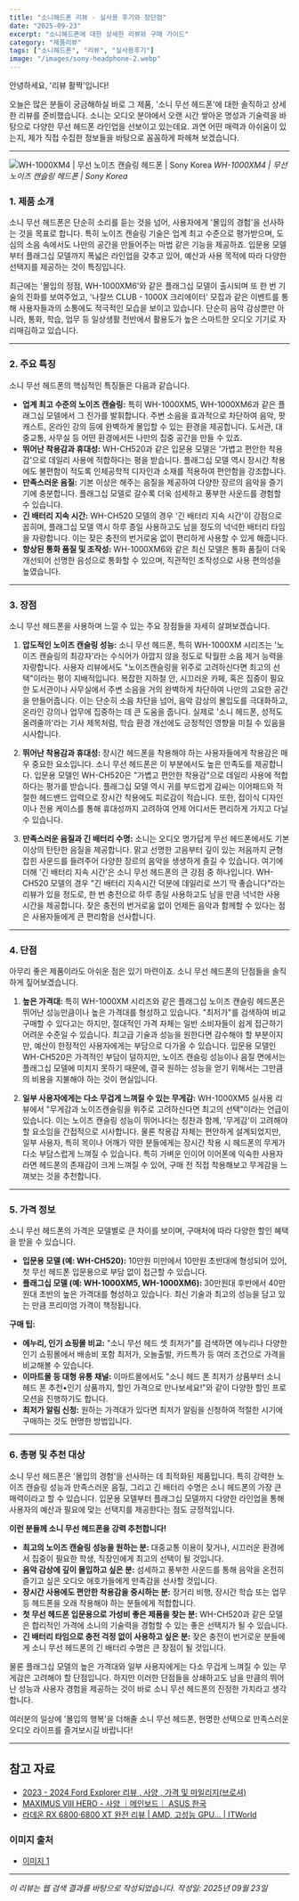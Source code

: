 ```yaml
---
title: "소니해드폰 리뷰 - 실사용 후기와 장단점"
date: "2025-09-23"
excerpt: "소니해드폰에 대한 상세한 리뷰와 구매 가이드"
category: "제품리뷰"
tags: ["소니해드폰", "리뷰", "실사용후기"]
image: "/images/sony-headphone-2.webp"
---
```


안녕하세요, '리뷰 활짝'입니다!

오늘은 많은 분들이 궁금해하실 바로 그 제품, '소니 무선 헤드폰'에 대한 솔직하고 상세한 리뷰를 준비했습니다. 소니는 오디오 분야에서 오랜 시간 쌓아온 명성과 기술력을 바탕으로 다양한 무선 헤드폰 라인업을 선보이고 있는데요. 과연 어떤 매력과 아쉬움이 있는지, 제가 직접 수집한 정보들을 바탕으로 꼼꼼하게 파헤쳐 보겠습니다.

---

![WH-1000XM4 | 무선 노이즈 캔슬링 헤드폰 | Sony Korea](/images/sony-headphone-2.webp)
_WH-1000XM4 | 무선 노이즈 캔슬링 헤드폰 | Sony Korea_

### 1. 제품 소개

소니 무선 헤드폰은 단순히 소리를 듣는 것을 넘어, 사용자에게 '몰입의 경험'을 선사하는 것을 목표로 합니다. 특히 노이즈 캔슬링 기술은 업계 최고 수준으로 평가받으며, 도심의 소음 속에서도 나만의 공간을 만들어주는 마법 같은 기능을 제공하죠. 입문용 모델부터 플래그십 모델까지 폭넓은 라인업을 갖추고 있어, 예산과 사용 목적에 따라 다양한 선택지를 제공하는 것이 특징입니다.

최근에는 '몰입의 정점, WH-1000XM6'와 같은 플래그십 모델이 출시되며 또 한 번 기술의 진화를 보여주었고, '나잘쓰 CLUB - 1000X 크리에이터' 모집과 같은 이벤트를 통해 사용자들과의 소통에도 적극적인 모습을 보이고 있습니다. 단순히 음악 감상뿐만 아니라, 통화, 학습, 업무 등 일상생활 전반에서 활용도가 높은 스마트한 오디오 기기로 자리매김하고 있습니다.

---

### 2. 주요 특징

소니 무선 헤드폰의 핵심적인 특징들은 다음과 같습니다.

- **업계 최고 수준의 노이즈 캔슬링:** 특히 WH-1000XM5, WH-1000XM6과 같은 플래그십 모델에서 그 진가를 발휘합니다. 주변 소음을 효과적으로 차단하여 음악, 팟캐스트, 온라인 강의 등에 완벽하게 몰입할 수 있는 환경을 제공합니다. 도서관, 대중교통, 사무실 등 어떤 환경에서든 나만의 집중 공간을 만들 수 있죠.
- **뛰어난 착용감과 휴대성:** WH-CH520과 같은 입문용 모델은 '가볍고 편안한 착용감'으로 데일리 사용에 적합하다는 평을 받습니다. 플래그십 모델 역시 장시간 착용에도 불편함이 적도록 인체공학적 디자인과 소재를 적용하여 편안함을 강조합니다.
- **만족스러운 음질:** 기본 이상은 해주는 음질을 제공하여 다양한 장르의 음악을 즐기기에 충분합니다. 플래그십 모델로 갈수록 더욱 섬세하고 풍부한 사운드를 경험할 수 있습니다.
- **긴 배터리 지속 시간:** WH-CH520 모델의 경우 '긴 배터리 지속 시간'이 강점으로 꼽히며, 플래그십 모델 역시 하루 종일 사용하고도 남을 정도의 넉넉한 배터리 타임을 자랑합니다. 이는 잦은 충전의 번거로움 없이 편리하게 사용할 수 있게 해줍니다.
- **향상된 통화 품질 및 조작성:** WH-1000XM6와 같은 최신 모델은 통화 품질이 더욱 개선되어 선명한 음성으로 통화할 수 있으며, 직관적인 조작성으로 사용 편의성을 높였습니다.

---

### 3. 장점

소니 무선 헤드폰을 사용하며 느낄 수 있는 주요 장점들을 자세히 살펴보겠습니다.

1.  **압도적인 노이즈 캔슬링 성능:**
    소니 무선 헤드폰, 특히 WH-1000XM 시리즈는 '노이즈 캔슬링의 최강자'라는 수식어가 아깝지 않을 정도로 탁월한 소음 제거 능력을 자랑합니다. 사용자 리뷰에서도 "노이즈캔슬링을 위주로 고려하신다면 최고의 선택"이라는 평이 지배적입니다. 복잡한 지하철 안, 시끄러운 카페, 혹은 집중이 필요한 도서관이나 사무실에서 주변 소음을 거의 완벽하게 차단하여 나만의 고요한 공간을 만들어줍니다. 이는 단순히 소음 차단을 넘어, 음악 감상의 몰입도를 극대화하고, 온라인 강의나 업무에 집중하는 데 큰 도움을 줍니다. 실제로 '소니 헤드폰, 성적도 올려줄까'라는 기사 제목처럼, 학습 환경 개선에도 긍정적인 영향을 미칠 수 있음을 시사합니다.

2.  **뛰어난 착용감과 휴대성:**
    장시간 헤드폰을 착용해야 하는 사용자들에게 착용감은 매우 중요한 요소입니다. 소니 무선 헤드폰은 이 부분에서도 높은 만족도를 제공합니다. 입문용 모델인 WH-CH520은 "가볍고 편안한 착용감"으로 데일리 사용에 적합하다는 평가를 받습니다. 플래그십 모델 역시 귀를 부드럽게 감싸는 이어패드와 적절한 헤드밴드 압력으로 장시간 착용에도 피로감이 적습니다. 또한, 접이식 디자인이나 전용 케이스를 통해 휴대성까지 고려하여 언제 어디서든 편리하게 가지고 다닐 수 있습니다.

3.  **만족스러운 음질과 긴 배터리 수명:**
    소니는 오디오 명가답게 무선 헤드폰에서도 기본 이상의 탄탄한 음질을 제공합니다. 맑고 선명한 고음부터 깊이 있는 저음까지 균형 잡힌 사운드를 들려주어 다양한 장르의 음악을 생생하게 즐길 수 있습니다. 여기에 더해 '긴 배터리 지속 시간'은 소니 무선 헤드폰의 큰 강점 중 하나입니다. WH-CH520 모델의 경우 "긴 배터리 지속시간 덕분에 데일리로 쓰기 딱 좋습니다"라는 리뷰가 있을 정도로, 한 번 충전으로 하루 종일 사용하고도 남을 만큼 넉넉한 사용 시간을 제공합니다. 잦은 충전의 번거로움 없이 언제든 음악과 함께할 수 있다는 점은 사용자들에게 큰 편리함을 선사합니다.

---

### 4. 단점

아무리 좋은 제품이라도 아쉬운 점은 있기 마련이죠. 소니 무선 헤드폰의 단점들을 솔직하게 짚어보겠습니다.

1.  **높은 가격대:**
    특히 WH-1000XM 시리즈와 같은 플래그십 노이즈 캔슬링 헤드폰은 뛰어난 성능만큼이나 높은 가격대를 형성하고 있습니다. "최저가"를 검색하여 비교 구매할 수 있다고는 하지만, 절대적인 가격 자체는 일반 소비자들이 쉽게 접근하기 어려운 수준일 수 있습니다. 최고급 기술과 성능을 원한다면 감수해야 할 부분이지만, 예산이 한정적인 사용자에게는 부담으로 다가올 수 있습니다. 입문용 모델인 WH-CH520은 가격적인 부담이 덜하지만, 노이즈 캔슬링 성능이나 음질 면에서는 플래그십 모델에 미치지 못하기 때문에, 결국 원하는 성능을 얻기 위해서는 그만큼의 비용을 지불해야 하는 것이 현실입니다.

2.  **일부 사용자에게는 다소 무겁게 느껴질 수 있는 무게감:**
    WH-1000XM5 실사용 리뷰에서 "무게감과 노이즈캔슬링을 위주로 고려하신다면 최고의 선택"이라는 언급이 있습니다. 이는 노이즈 캔슬링 성능이 뛰어나다는 칭찬과 함께, '무게감'이 고려해야 할 요소임을 간접적으로 시사합니다. 물론 착용감 자체는 편안하게 설계되었지만, 일부 사용자, 특히 목이나 어깨가 약한 분들에게는 장시간 착용 시 헤드폰의 무게가 다소 부담스럽게 느껴질 수 있습니다. 특히 가벼운 인이어 이어폰에 익숙한 사용자라면 헤드폰의 존재감이 크게 느껴질 수 있어, 구매 전 직접 착용해보고 무게감을 느껴보는 것을 추천합니다.

---

### 5. 가격 정보

소니 무선 헤드폰의 가격은 모델별로 큰 차이를 보이며, 구매처에 따라 다양한 할인 혜택을 받을 수 있습니다.

- **입문용 모델 (예: WH-CH520):** 10만원 미만에서 10만원 초반대에 형성되어 있어, 첫 무선 헤드폰 입문용으로 부담 없이 접근할 수 있습니다.
- **플래그십 모델 (예: WH-1000XM5, WH-1000XM6):** 30만원대 후반에서 40만원대 초반의 높은 가격대를 형성하고 있습니다. 최신 기술과 최고의 성능을 담고 있는 만큼 프리미엄 가격이 책정됩니다.

**구매 팁:**

- **에누리, 인기 쇼핑몰 비교:** "소니 무선 헤드 셋 최저가"를 검색하면 에누리나 다양한 인기 쇼핑몰에서 배송비 포함 최저가, 오늘출발, 카드특가 등 여러 조건으로 가격을 비교해볼 수 있습니다.
- **이마트몰 등 대형 유통 채널:** 이마트몰에서도 "소니 헤드 폰 최저가 상품부터 소니 헤드 폰 추천•인기 상품까지, 할인 가격으로 만나보세요!"와 같이 다양한 할인 프로모션을 진행하기도 합니다.
- **최저가 알림 신청:** 원하는 가격대가 있다면 최저가 알림을 신청하여 적절한 시기에 구매하는 것도 현명한 방법입니다.

---

### 6. 총평 및 추천 대상

소니 무선 헤드폰은 '몰입의 경험'을 선사하는 데 최적화된 제품입니다. 특히 강력한 노이즈 캔슬링 성능과 만족스러운 음질, 그리고 긴 배터리 수명은 소니 헤드폰의 가장 큰 매력이라고 할 수 있습니다. 입문용 모델부터 플래그십 모델까지 다양한 라인업을 통해 사용자의 예산과 필요에 맞는 선택지를 제공한다는 점도 긍정적입니다.

**이런 분들께 소니 무선 헤드폰을 강력 추천합니다!**

- **최고의 노이즈 캔슬링 성능을 원하는 분:** 대중교통 이용이 잦거나, 시끄러운 환경에서 집중이 필요한 학생, 직장인에게 최고의 선택이 될 것입니다.
- **음악 감상에 깊이 몰입하고 싶은 분:** 섬세하고 풍부한 사운드를 통해 음악을 온전히 즐기고 싶은 오디오 애호가들에게 만족감을 선사할 것입니다.
- **장시간 사용에도 편안한 착용감을 중시하는 분:** 장거리 비행, 장시간 학습 또는 업무 등 헤드폰을 오래 착용해야 하는 분들에게 적합합니다.
- **첫 무선 헤드폰 입문용으로 가성비 좋은 제품을 찾는 분:** WH-CH520과 같은 모델은 합리적인 가격에 소니의 기술력을 경험할 수 있는 좋은 선택지가 될 수 있습니다.
- **긴 배터리 타임으로 충전 걱정 없이 사용하고 싶은 분:** 잦은 충전이 번거로운 분들에게 소니 무선 헤드폰의 긴 배터리 수명은 큰 장점이 될 것입니다.

물론 플래그십 모델의 높은 가격대와 일부 사용자에게는 다소 무겁게 느껴질 수 있는 무게감은 고려해야 할 단점입니다. 하지만 이러한 단점들을 상쇄하고도 남을 만큼의 뛰어난 성능과 사용자 경험을 제공하는 것이 바로 소니 무선 헤드폰의 진정한 가치라고 생각합니다.

여러분의 일상에 '몰입의 행복'을 더해줄 소니 무선 헤드폰, 현명한 선택으로 만족스러운 오디오 라이프를 즐겨보시길 바랍니다!

---

## 참고 자료

- [2023 - 2024 Ford Explorer 리뷰 , 사양 , 가격 및 마일리지(브로셔)](https://www.autouserguide.com/ko/블로그/2023-포드-익스플로러-사양-가격-특징-마일리지-브로셔/)
- [MAXIMUS VIII HERO - 사양 ｜메인보드｜ ASUS 한국](https://www.asus.com/kr/motherboards-components/motherboards/all-series/maximus-viii-hero/techspec/)
- [라데온 RX 6800·6800 XT 완전 리뷰 | AMD, 고성능 GPU... | ITWorld](https://www.itworld.co.kr/article/3549945/라데온-rx-6800·6800-xt-완전-리뷰-amd-고성능-gpu-시장으로-화려하.html)

### 이미지 출처

- [이미지 1](https://www.sony.co.kr/image/a623e0ac346dea68e59c279e05221b59?fmt=pjpeg&bgcolor=FFFFFF&bgc=FFFFFF&wid=2515&hei=1320)

---

_이 리뷰는 웹 검색 결과를 바탕으로 작성되었습니다._
_작성일: 2025년 09월 23일_
